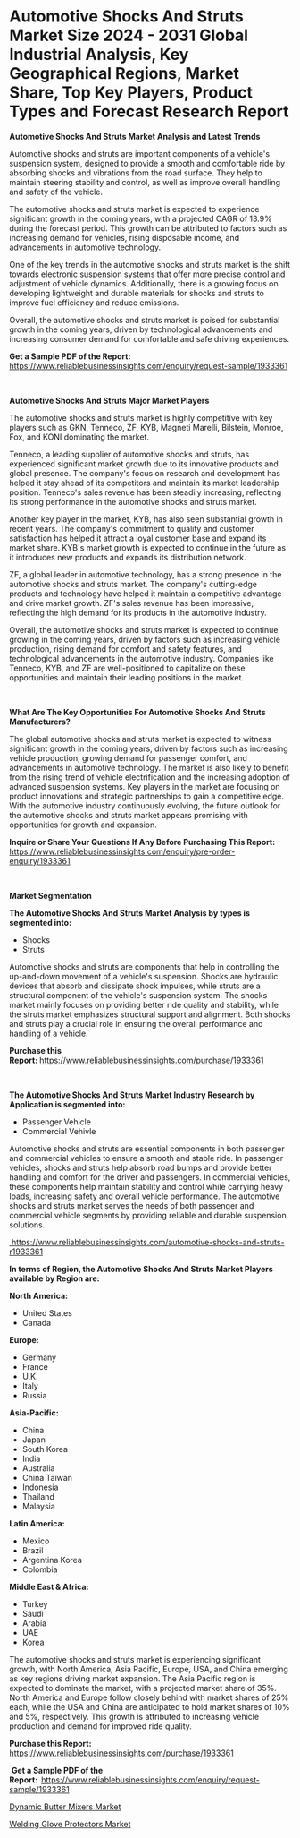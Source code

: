 <p><h1>Automotive Shocks And Struts Market Size 2024 - 2031 Global Industrial Analysis, Key Geographical Regions, Market Share, Top Key Players, Product Types and Forecast Research Report</h1></p><p><strong>Automotive Shocks And Struts Market Analysis and Latest Trends</strong></p>
<p><p>Automotive shocks and struts are important components of a vehicle's suspension system, designed to provide a smooth and comfortable ride by absorbing shocks and vibrations from the road surface. They help to maintain steering stability and control, as well as improve overall handling and safety of the vehicle.</p><p>The automotive shocks and struts market is expected to experience significant growth in the coming years, with a projected CAGR of 13.9% during the forecast period. This growth can be attributed to factors such as increasing demand for vehicles, rising disposable income, and advancements in automotive technology.</p><p>One of the key trends in the automotive shocks and struts market is the shift towards electronic suspension systems that offer more precise control and adjustment of vehicle dynamics. Additionally, there is a growing focus on developing lightweight and durable materials for shocks and struts to improve fuel efficiency and reduce emissions.</p><p>Overall, the automotive shocks and struts market is poised for substantial growth in the coming years, driven by technological advancements and increasing consumer demand for comfortable and safe driving experiences.</p></p>
<p><strong>Get a Sample PDF of the Report:&nbsp;</strong> <a href="https://www.reliablebusinessinsights.com/enquiry/request-sample/1933361">https://www.reliablebusinessinsights.com/enquiry/request-sample/1933361</a></p>
<p>&nbsp;</p>
<p><strong>Automotive Shocks And Struts Major Market Players</strong></p>
<p><p>The automotive shocks and struts market is highly competitive with key players such as GKN, Tenneco, ZF, KYB, Magneti Marelli, Bilstein, Monroe, Fox, and KONI dominating the market. </p><p>Tenneco, a leading supplier of automotive shocks and struts, has experienced significant market growth due to its innovative products and global presence. The company's focus on research and development has helped it stay ahead of its competitors and maintain its market leadership position. Tenneco's sales revenue has been steadily increasing, reflecting its strong performance in the automotive shocks and struts market.</p><p>Another key player in the market, KYB, has also seen substantial growth in recent years. The company's commitment to quality and customer satisfaction has helped it attract a loyal customer base and expand its market share. KYB's market growth is expected to continue in the future as it introduces new products and expands its distribution network.</p><p>ZF, a global leader in automotive technology, has a strong presence in the automotive shocks and struts market. The company's cutting-edge products and technology have helped it maintain a competitive advantage and drive market growth. ZF's sales revenue has been impressive, reflecting the high demand for its products in the automotive industry.</p><p>Overall, the automotive shocks and struts market is expected to continue growing in the coming years, driven by factors such as increasing vehicle production, rising demand for comfort and safety features, and technological advancements in the automotive industry. Companies like Tenneco, KYB, and ZF are well-positioned to capitalize on these opportunities and maintain their leading positions in the market.</p></p>
<p>&nbsp;</p>
<p><strong>What Are The Key Opportunities For Automotive Shocks And Struts Manufacturers?</strong></p>
<p><p>The global automotive shocks and struts market is expected to witness significant growth in the coming years, driven by factors such as increasing vehicle production, growing demand for passenger comfort, and advancements in automotive technology. The market is also likely to benefit from the rising trend of vehicle electrification and the increasing adoption of advanced suspension systems. Key players in the market are focusing on product innovations and strategic partnerships to gain a competitive edge. With the automotive industry continuously evolving, the future outlook for the automotive shocks and struts market appears promising with opportunities for growth and expansion.</p></p>
<p><strong>Inquire or Share Your Questions If Any Before Purchasing This Report:</strong> <a href="https://www.reliablebusinessinsights.com/enquiry/pre-order-enquiry/1933361">https://www.reliablebusinessinsights.com/enquiry/pre-order-enquiry/1933361</a></p>
<p>&nbsp;</p>
<p><strong>Market Segmentation</strong></p>
<p><strong>The Automotive Shocks And Struts Market Analysis by types is segmented into:</strong></p>
<p><ul><li>Shocks</li><li>Struts</li></ul></p>
<p><p>Automotive shocks and struts are components that help in controlling the up-and-down movement of a vehicle's suspension. Shocks are hydraulic devices that absorb and dissipate shock impulses, while struts are a structural component of the vehicle's suspension system. The shocks market mainly focuses on providing better ride quality and stability, while the struts market emphasizes structural support and alignment. Both shocks and struts play a crucial role in ensuring the overall performance and handling of a vehicle.</p></p>
<p><strong>Purchase this Report:&nbsp;</strong><a href="https://www.reliablebusinessinsights.com/purchase/1933361">https://www.reliablebusinessinsights.com/purchase/1933361</a></p>
<p>&nbsp;</p>
<p><strong>The Automotive Shocks And Struts Market Industry Research by Application is segmented into:</strong></p>
<p><ul><li>Passenger Vehicle</li><li>Commercial Vehivle</li></ul></p>
<p><p>Automotive shocks and struts are essential components in both passenger and commercial vehicles to ensure a smooth and stable ride. In passenger vehicles, shocks and struts help absorb road bumps and provide better handling and comfort for the driver and passengers. In commercial vehicles, these components help maintain stability and control while carrying heavy loads, increasing safety and overall vehicle performance. The automotive shocks and struts market serves the needs of both passenger and commercial vehicle segments by providing reliable and durable suspension solutions.</p></p>
<p><a href="https://www.reliablebusinessinsights.com/automotive-shocks-and-struts-r1933361">&nbsp;https://www.reliablebusinessinsights.com/automotive-shocks-and-struts-r1933361</a></p>
<p><strong>In terms of Region, the Automotive Shocks And Struts Market Players available by Region are:</strong></p>
<p>
    <p> <strong> North America: </strong>
        <ul>
            <li>United States</li>
            <li>Canada</li>
        </ul>
        </p> 
    <p> <strong> Europe: </strong>
        <ul>
            <li>Germany</li>
            <li>France</li>
            <li>U.K.</li>
            <li>Italy</li>
            <li>Russia</li>
        </ul>
        </p> 
    <p> <strong> Asia-Pacific: </strong>
        <ul>
            <li>China</li>
            <li>Japan</li>
            <li>South Korea</li>
            <li>India</li>
            <li>Australia</li>
            <li>China Taiwan</li>
            <li>Indonesia</li>
            <li>Thailand</li>
            <li>Malaysia</li>
        </ul>
        </p> 
    <p> <strong> Latin America: </strong>
        <ul>
            <li>Mexico</li>
            <li>Brazil</li>
            <li>Argentina Korea</li>
            <li>Colombia</li>
        </ul>
        </p> 
    <p> <strong> Middle East & Africa: </strong>
        <ul>
            <li>Turkey</li>
            <li>Saudi</li>
            <li>Arabia</li>
            <li>UAE</li>
            <li>Korea</li>
        </ul>
    </p>
    </p>
<p><p>The automotive shocks and struts market is experiencing significant growth, with North America, Asia Pacific, Europe, USA, and China emerging as key regions driving market expansion. The Asia Pacific region is expected to dominate the market, with a projected market share of 35%. North America and Europe follow closely behind with market shares of 25% each, while the USA and China are anticipated to hold market shares of 10% and 5%, respectively. This growth is attributed to increasing vehicle production and demand for improved ride quality.</p></p>
<p><strong>Purchase this Report: </strong><a href="https://www.reliablebusinessinsights.com/purchase/1933361">https://www.reliablebusinessinsights.com/purchase/1933361</a></p>
<p>&nbsp;<strong>Get a Sample PDF of the Report:&nbsp;&nbsp;</strong><a href="https://www.reliablebusinessinsights.com/enquiry/request-sample/1933361">https://www.reliablebusinessinsights.com/enquiry/request-sample/1933361</a></p>
<p><strong></strong></p>
<p><p><a href="https://github.com/juniordelafrance/Market-Research-Report-List-3/blob/main/dynamic-butter-mixers-market.md">Dynamic Butter Mixers Market</a></p><p><a href="https://view.publitas.com/reportprime-1/insights-into-welding-glove-protectors-market-share-and-competitive-landscape-for-period-from-2024-to-2031/">Welding Glove Protectors Market</a></p></p>
